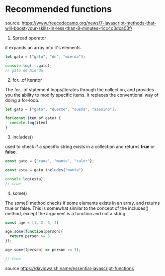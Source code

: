 # Recommended functions

source: <https://www.freecodecamp.org/news/7-javascript-methods-that-will-boost-your-skills-in-less-than-8-minutes-4cc4c3dca03f/>

1. Spread operator

it expands an array into it's elements

```js
let gato = ["gato", "de", "mierda"];

console.log(...gato);
// gato de mierda
```

2. for...of iterator

The for...of statement loops/iterates through the collection, and provides you the ability to modify specific items. It replaces the conventional way of doing a for-loop.

```js
let gato = ["gato", "duerme", "sueña", "asesino"];

for(const item of gato) {
  console.log(item)
}
```

3. includes()

used to check if a specific string exists in a collection and returns **true** or **false**.

```js
const gato = {"cama", "manta", "calor"};

const esta = gato.includes("manta")

console.log(esta);
// true
```

4. some()

The some() method checks if some elements exists in an array, and returns true or false. This is somewhat similar to the concept of the includes() method, except the argument is a function and not a string.

```js
const age = [1, 2, 3, 4]

age.some(function(person){
  return person >= 3
});

age.some((person) => person >= 3);

// true
```


source <https://davidwalsh.name/essential-javascript-functions>
